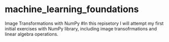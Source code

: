 # machine_learning_foundations
Image Transformations with NumPy
#In this repisetory I will attempt my first initial exercises with NumPy library, including image transofrmations and linear algebra operations.

